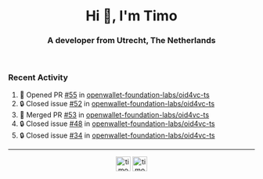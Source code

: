 <h1 align="center">Hi 👋, I'm Timo</h1>
<h3 align="center">A developer from Utrecht, The Netherlands</h3>
<br/>
<!-- https://github.com/rahuldkjain/github-profile-readme-generator --!>

<!--  <p align="left"><img src="https://github-readme-stats.vercel.app/api?username=timoglastra&show_icons=true&count_private=true&" alt="timoglastra" /></p> --!>

<!--
Github language stats
<p align="left"><img src="https://github-readme-stats.vercel.app/api/top-langs/?username=timoglastra&layout=compact" alt="timoglastra" /><p>
-->

<!-- Codestats language stats -->
<!-- <p align="left"><img src="https://codestats-readme.vercel.app/api/top-langs/?username=timoglastra&layout=compact&language_count=12" alt="timoglastra" /><p>    --!>
  
<h3>Recent Activity</h3>

<!--START_SECTION:activity-->
1. 💪 Opened PR [#55](https://github.com/openwallet-foundation-labs/oid4vc-ts/pull/55) in [openwallet-foundation-labs/oid4vc-ts](https://github.com/openwallet-foundation-labs/oid4vc-ts)
2. 🔒 Closed issue [#52](https://github.com/openwallet-foundation-labs/oid4vc-ts/issues/52) in [openwallet-foundation-labs/oid4vc-ts](https://github.com/openwallet-foundation-labs/oid4vc-ts)
3. 🎉 Merged PR [#53](https://github.com/openwallet-foundation-labs/oid4vc-ts/pull/53) in [openwallet-foundation-labs/oid4vc-ts](https://github.com/openwallet-foundation-labs/oid4vc-ts)
4. 🔒 Closed issue [#48](https://github.com/openwallet-foundation-labs/oid4vc-ts/issues/48) in [openwallet-foundation-labs/oid4vc-ts](https://github.com/openwallet-foundation-labs/oid4vc-ts)
5. 🔒 Closed issue [#34](https://github.com/openwallet-foundation-labs/oid4vc-ts/issues/34) in [openwallet-foundation-labs/oid4vc-ts](https://github.com/openwallet-foundation-labs/oid4vc-ts)
<!--END_SECTION:activity-->

---

<p align="center">
<a href="https://twitter.com/timoglastra" target="blank"><img align="center" src="https://cdn.jsdelivr.net/npm/simple-icons@3.0.1/icons/twitter.svg" alt="timoglastra" height="30" width="30" /></a>
<a href="https://linkedin.com/in/timoglastra" target="blank"><img align="center" src="https://cdn.jsdelivr.net/npm/simple-icons@3.0.1/icons/linkedin.svg" alt="timoglastra" height="30" width="30" /></a>
</p>



